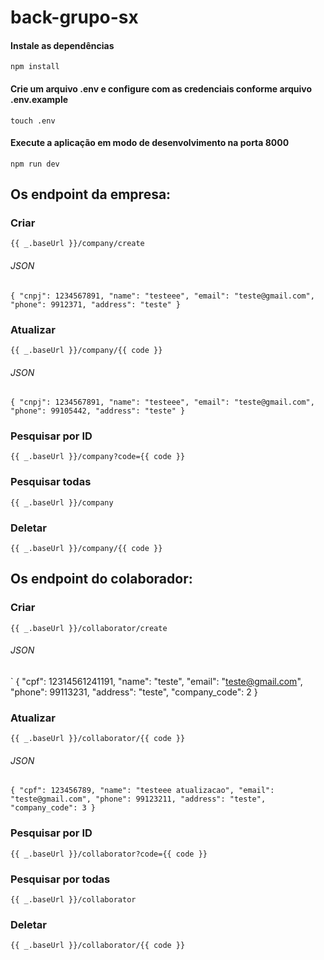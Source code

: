 # back-grupo-sx

#### Instale as dependências
`
npm install
`
#### Crie um arquivo .env e configure com as credenciais conforme arquivo .env.example
`
touch .env
`
#### Execute a aplicação em modo de desenvolvimento na porta 8000
`
npm run dev
`

## Os endpoint da empresa: 

### Criar
`
 {{ _.baseUrl }}/company/create
`
###### JSON 
`
{
	"cnpj": 1234567891,
	"name": "testeee",
	"email": "teste@gmail.com",
	"phone": 9912371,
	"address": "teste"
}
`

### Atualizar 
`
{{ _.baseUrl }}/company/{{ code }}
`
###### JSON 
`
{
	"cnpj": 1234567891,
	"name": "testeee",
	"email": "teste@gmail.com",
	"phone": 99105442,
	"address": "teste"
}
`
### Pesquisar por ID 
`
{{ _.baseUrl }}/company?code={{ code }}
`
### Pesquisar todas
`
{{ _.baseUrl }}/company
`
### Deletar
`
{{ _.baseUrl }}/company/{{ code }}
`
## Os endpoint do colaborador: 

### Criar
`
{{ _.baseUrl }}/collaborator/create
`
###### JSON 
`
{
	"cpf": 12314561241191,
	"name": "teste",
	"email": "teste@gmail.com",
	"phone": 99113231,
	"address": "teste",
	"company_code": 2
}

### Atualizar 
`
{{ _.baseUrl }}/collaborator/{{ code }}
`
###### JSON 
`
{
	"cpf": 123456789,
	"name": "testeee atualizacao",
	"email": "teste@gmail.com",
	"phone": 99123211,
	"address": "teste",
	"company_code": 3
}
`
### Pesquisar por ID
`
{{ _.baseUrl }}/collaborator?code={{ code }}
`
### Pesquisar por todas
`
{{ _.baseUrl }}/collaborator
`
### Deletar 
`
{{ _.baseUrl }}/collaborator/{{ code }}
`

